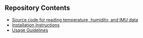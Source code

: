 ## Repository Contents

- [Source code for reading temperature, humidity, and IMU data](SourceCode.md)
- [Installation Instructions](InstallationInstructions.md)
- [Usage Guidelines](USAGE.md)

